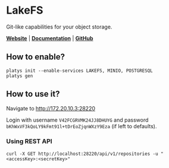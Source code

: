 # LakeFS

Git-like capabilities for your object storage.

**[Website](https://lakefs.io/)** | **[Documentation](https://docs.lakefs.io/)** | **[GitHub](https://github.com/treeverse/lakeFS)**

## How to enable?

```
platys init --enable-services LAKEFS, MINIO, POSTGRESQL
platys gen
```

## How to use it?

Navigate to <http://172.20.10.3:28220>

Login with username `V42FCGRVMK24JJ8DHUYG` and password `bKhWxVF3kQoLY9kFmt91l+tDrEoZjqnWXzY9Eza` (if left to defaults). 

### Using REST API

```
curl -X GET http://localhost:28220/api/v1/repositories -u "<accessKey>:<secretKey>"
```
